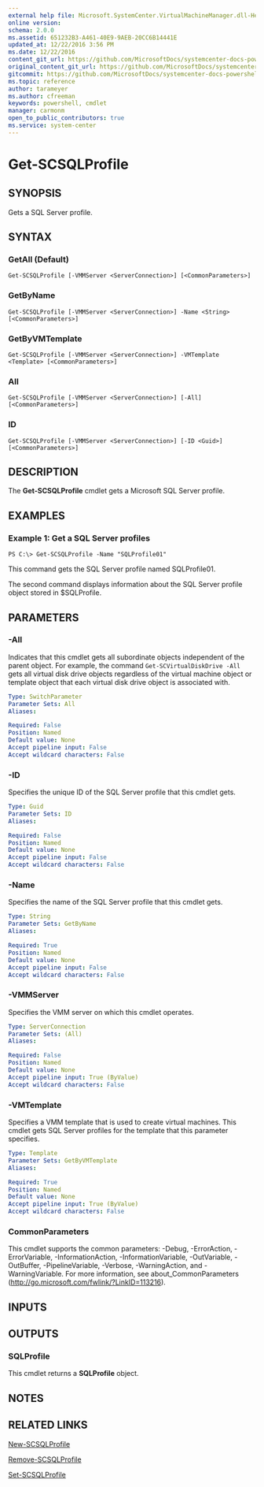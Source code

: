 ```yaml
---
external help file: Microsoft.SystemCenter.VirtualMachineManager.dll-Help.xml
online version: 
schema: 2.0.0
ms.assetid: 651232B3-A461-40E9-9AEB-20CC6B14441E
updated_at: 12/22/2016 3:56 PM
ms.date: 12/22/2016
content_git_url: https://github.com/MicrosoftDocs/systemcenter-docs-powershell/blob/live/systemcenter-cmdlets/SystemCenter2016/VirtualMachineManager/vlatest/Get-SCSQLProfile.md
original_content_git_url: https://github.com/MicrosoftDocs/systemcenter-docs-powershell/blob/live/systemcenter-cmdlets/SystemCenter2016/VirtualMachineManager/vlatest/Get-SCSQLProfile.md
gitcommit: https://github.com/MicrosoftDocs/systemcenter-docs-powershell/blob/96e5647587661652225fbdd2c797cd4d59d542bc/systemcenter-cmdlets/SystemCenter2016/VirtualMachineManager/vlatest/Get-SCSQLProfile.md
ms.topic: reference
author: tarameyer
ms.author: cfreeman
keywords: powershell, cmdlet
manager: carmonm
open_to_public_contributors: true
ms.service: system-center
---
```


# Get-SCSQLProfile

## SYNOPSIS
Gets a SQL Server profile.

## SYNTAX

### GetAll (Default)
```
Get-SCSQLProfile [-VMMServer <ServerConnection>] [<CommonParameters>]
```

### GetByName
```
Get-SCSQLProfile [-VMMServer <ServerConnection>] -Name <String> [<CommonParameters>]
```

### GetByVMTemplate
```
Get-SCSQLProfile [-VMMServer <ServerConnection>] -VMTemplate <Template> [<CommonParameters>]
```

### All
```
Get-SCSQLProfile [-VMMServer <ServerConnection>] [-All] [<CommonParameters>]
```

### ID
```
Get-SCSQLProfile [-VMMServer <ServerConnection>] [-ID <Guid>] [<CommonParameters>]
```

## DESCRIPTION
The **Get-SCSQLProfile** cmdlet gets a Microsoft SQL Server profile.

## EXAMPLES

### Example 1: Get a SQL Server profiles
```
PS C:\> Get-SCSQLProfile -Name "SQLProfile01"
```

This command gets the SQL Server profile named SQLProfile01.

The second command displays information about the SQL Server profile object stored in $SQLProfile.

## PARAMETERS

### -All
Indicates that this cmdlet gets all subordinate objects independent of the parent object.
For example, the command `Get-SCVirtualDiskDrive -All` gets all virtual disk drive objects regardless of the virtual machine object or template object that each virtual disk drive object is associated with.

```yaml
Type: SwitchParameter
Parameter Sets: All
Aliases: 

Required: False
Position: Named
Default value: None
Accept pipeline input: False
Accept wildcard characters: False
```

### -ID
Specifies the unique ID of the SQL Server profile that this cmdlet gets.

```yaml
Type: Guid
Parameter Sets: ID
Aliases: 

Required: False
Position: Named
Default value: None
Accept pipeline input: False
Accept wildcard characters: False
```

### -Name
Specifies the name of the SQL Server profile that this cmdlet gets.

```yaml
Type: String
Parameter Sets: GetByName
Aliases: 

Required: True
Position: Named
Default value: None
Accept pipeline input: False
Accept wildcard characters: False
```

### -VMMServer
Specifies the VMM server on which this cmdlet operates.

```yaml
Type: ServerConnection
Parameter Sets: (All)
Aliases: 

Required: False
Position: Named
Default value: None
Accept pipeline input: True (ByValue)
Accept wildcard characters: False
```

### -VMTemplate
Specifies a VMM template that is used to create virtual machines.
This cmdlet gets SQL Server profiles for the template that this parameter specifies.

```yaml
Type: Template
Parameter Sets: GetByVMTemplate
Aliases: 

Required: True
Position: Named
Default value: None
Accept pipeline input: True (ByValue)
Accept wildcard characters: False
```

### CommonParameters
This cmdlet supports the common parameters: -Debug, -ErrorAction, -ErrorVariable, -InformationAction, -InformationVariable, -OutVariable, -OutBuffer, -PipelineVariable, -Verbose, -WarningAction, and -WarningVariable. For more information, see about_CommonParameters (http://go.microsoft.com/fwlink/?LinkID=113216).

## INPUTS

## OUTPUTS

### SQLProfile
This cmdlet returns a **SQLProfile** object.

## NOTES

## RELATED LINKS

[New-SCSQLProfile](xref:SystemCenter2016/VirtualMachineManager/vlatest/New-SCSQLProfile.md)

[Remove-SCSQLProfile](xref:SystemCenter2016/VirtualMachineManager/vlatest/Remove-SCSQLProfile.md)

[Set-SCSQLProfile](xref:SystemCenter2016/VirtualMachineManager/vlatest/Set-SCSQLProfile.md)


